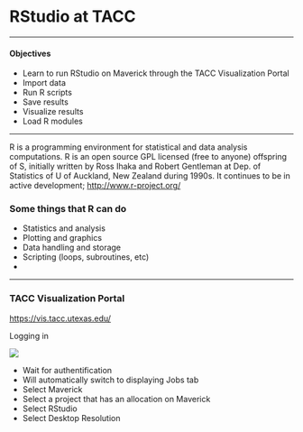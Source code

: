 RStudio at TACC
===========

---

#### Objectives
*	Learn to run RStudio on Maverick through the TACC Visualization Portal
*	Import data
*	Run R scripts
*	Save results
*	Visualize results
*	Load R modules

---

R is a programming environment for statistical and data analysis computations. R is an open source GPL licensed (free to anyone) offspring of S, initially written by Ross Ihaka and Robert Gentleman at Dep. of Statistics of U of Auckland, New Zealand during 1990s.  It continues to be in active development; http://www.r-project.org/

### Some things that R can do

* Statistics and analysis
* Plotting and graphics
* Data handling and storage
* Scripting (loops, subroutines, etc)
* 

---

### TACC Visualization Portal

https://vis.tacc.utexas.edu/

Logging in

![](https://github.com/jamescarson3/TACCRStudio/vis_login.png)

* Wait for authentification
* Will automatically switch to displaying Jobs tab
* Select Maverick
* Select a project that has an allocation on Maverick
* Select RStudio
* Select Desktop Resolution





